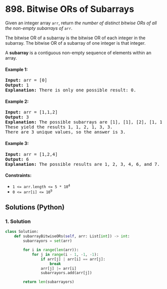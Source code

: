 # 898. Bitwise ORs of Subarrays
Given an integer array `arr`, return *the number of distinct bitwise ORs of all the non-empty subarrays of* `arr`.

The bitwise OR of a subarray is the bitwise OR of each integer in the subarray. The bitwise OR of a subarray of one integer is that integer.

A **subarray** is a contiguous non-empty sequence of elements within an array.

#### Example 1:
<pre>
<strong>Input:</strong> arr = [0]
<strong>Output:</strong> 1
<strong>Explanation:</strong> There is only one possible result: 0.
</pre>

#### Example 2:
<pre>
<strong>Input:</strong> arr = [1,1,2]
<strong>Output:</strong> 3
<strong>Explanation:</strong> The possible subarrays are [1], [1], [2], [1, 1], [1, 2], [1, 1, 2].
These yield the results 1, 1, 2, 1, 3, 3.
There are 3 unique values, so the answer is 3.
</pre>

#### Example 3:
<pre>
<strong>Input:</strong> arr = [1,2,4]
<strong>Output:</strong> 6
<strong>Explanation:</strong> The possible results are 1, 2, 3, 4, 6, and 7.
</pre>

#### Constraints:
* <code>1 <= arr.length <= 5 * 10<sup>4</sup></code>
* <code>0 <= arr[i] <= 10<sup>9</sup></code>

## Solutions (Python)

### 1. Solution
```Python
class Solution:
    def subarrayBitwiseORs(self, arr: List[int]) -> int:
        subarrayors = set(arr)

        for i in range(len(arr)):
            for j in range(i - 1, -1, -1):
                if arr[j] | arr[i] == arr[j]:
                    break
                arr[j] |= arr[i]
                subarrayors.add(arr[j])

        return len(subarrayors)
```
